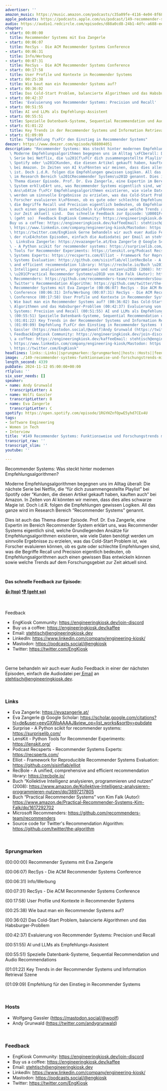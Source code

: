 ```yaml
---
advertiser: ''
amazon_music: https://music.amazon.com/podcasts/c35a09fe-4116-4e04-8f68-77d61b112e46/episodes/70ad898e-dcb0-4c6f-a4c2-878cdd9ba101/engineering-kiosk-149-recommender-systems-funktionsweise-und-forschungstrends-mit-eva-zangerle
apple_podcasts: https://podcasts.apple.com/us/podcast/149-recommender-systems-funktionsweise-und-forschungstrends/id1603082924?i=1000676589295&uo=4
audio: https://audio1.redcircle.com/episodes/d88a0cd8-24b1-4dfc-a688-eee706d3697e/stream.mp3
chapter:
- start: 00:00:00
  title: Recommender Systems mit Eva Zangerle
- start: 00:06:07
  title: RecSys - Die ACM Recommender Systems Conference
- start: 00:06:31
  title: Info/Werbung
- start: 00:07:31
  title: RecSys - Die ACM Recommender Systems Conference
- start: 00:17:58
  title: User Profile und Kontexte in Recommender Systems
- start: 00:25:38
  title: Wie baut man ein Recommender Systems auf?
- start: 00:36:02
  title: Das Cold-Start Problem, balancierte Algorithmen und das Habsburger-Probllem
- start: 00:42:37
  title: 'Evaluierung von Recommender Systems: Precision und Recall'
- start: 00:51:55
  title: AI und LLMs als Empfehlungs-Assistent
- start: 00:55:51
  title: Spezielle Datenbank-Systeme, Sequential Recommendation und Audio Recommendations
- start: 01:01:22
  title: Key Trends in der Recommender Systems und Information Retrieval Szene
- start: 01:09:09
  title: "Empfehlung f\xFCr den Einstieg in Recommender Systems"
deezer: https://www.deezer.com/episode/688004051
description: "Recommender Systems: Was steckt hinter modernen Empfehlungsalgorithmen?\
  \ Moderne Empfehlungsalgorithmen begegnen uns im Alltag \xFCberall: Die n\xE4chste\
  \ Serie bei Netflix, die \u201Cf\xFCr dich zusammengestellte Playlist\u201D bei\
  \ Spotify oder \u201CKunden, die diesen Artikel gekauft haben, kauften auch\u201D\
  \ bei Amazon. In Zeiten von AI k\xF6nnten wir meinen, dass dies alles schwarze Magie\
  \ ist. Doch i.d.R. folgen die Empfehlungen gewissen Logiken. All das ganze wird\
  \ im Research Bereich \u201CRecommender Systems\u201D genannt. Dies ist auch das\
  \ Thema dieser Episode. Prof. Dr. Eva Zangerle, eine Expertin im Bereich Recommender\
  \ System erkl\xE4rt uns, was Recommender Systems eigentlich sind, welche Grundlegenden\
  \ Ans\xE4tze f\xFCr Empfehlungsalgorithmen existieren, wie viele Daten ben\xF6tigt\
  \ werden um sinnvolle Ergebnisse zu erzielen, was das Cold-Start Problem ist, wie\
  \ Forscher evaluieren k\xF6nnen, ob es gute oder schlechte Empfehlungen sind, was\
  \ die Begriffe Recall und Precision eigentlich bedeuten, ob Empfehlungsalgorithmen\
  \ auch einen gewissen Bias entwickeln k\xF6nnen sowie welche Trends auf dem Forschungsgebiet\
  \ zur Zeit aktuell sind.  Das schnelle Feedback zur Episode: \U0001F44D (top)\_\U0001F44E\
  \ (geht so)  Feedback EngKiosk Community: https://engineeringkiosk.dev/join-discord\_\
  Buy us a coffee: https://engineeringkiosk.dev/kaffeeEmail: stehtisch@engineeringkiosk.devLinkedIn:\
  \ https://www.linkedin.com/company/engineering-kiosk/Mastodon: https://podcasts.social/@engkioskTwitter:\
  \ https://twitter.com/EngKiosk Gerne behandeln wir auch euer Audio Feedback in einer\
  \ der n\xE4chsten Episoden, einfach die Audiodatei per Email an stehtisch@engineeringkiosk.dev.\
  \  LinksEva Zangerle: https://evazangerle.at/Eva Zangerle @ Google Scholar: https://scholar.google.com/citations?hl=de&user=eeyGXWoAAAAJ&view_op=list_works&sortby=pubdateSurprise\
  \ - A Python scikit for recommender systems: https://surpriselib.com/LensKit - Python\
  \ Tools for Recommender Experiments: https://lenskit.org/Podcast Recsperts - Recommender\
  \ Systems Experts: https://recsperts.com/Elliot - Framework for Reproducible Recommender\
  \ Systems Evaluation: https://github.com/sisinflab/elliotRecBole - A unified, comprehensive\
  \ and efficient recommendation library: https://recbole.io/Buch \u201CKollektive\
  \ Intelligenz analysieren, programmieren und nutzen\u201D (2008): https://www.amazon.de/Kollektive-Intelligenz-analysieren-programmieren-nutzen/dp/3897217805Buch\
  \ \u201CPractical Recommender Systems\u201D von Kim Falk (Autor): https://www.amazon.de/Practical-Recommender-Systems-Kim-Falk/dp/1617292702Microsoft\
  \ Recommenders: https://github.com/recommenders-team/recommendersSource code for\
  \ Twitter's Recommendation Algorithm: https://github.com/twitter/the-algorithm Sprungmarken(00:00:00)\
  \ Recommender Systems mit Eva Zangerle (00:06:07) RecSys - Die ACM Recommender Systems\
  \ Conference (00:06:31) Info/Werbung (00:07:31) RecSys - Die ACM Recommender Systems\
  \ Conference (00:17:58) User Profile und Kontexte in Recommender Systems (00:25:38)\
  \ Wie baut man ein Recommender Systems auf? (00:36:02) Das Cold-Start Problem, balancierte\
  \ Algorithmen und das Habsburger-Probllem (00:42:37) Evaluierung von Recommender\
  \ Systems: Precision und Recall (00:51:55) AI und LLMs als Empfehlungs-Assistent\
  \ (00:55:51) Spezielle Datenbank-Systeme, Sequential Recommendation und Audio Recommendations\
  \ (01:01:22) Key Trends in der Recommender Systems und Information Retrieval Szene\
  \ (01:09:09) Empfehlung f\xFCr den Einstieg in Recommender Systems  HostsWolfgang\
  \ Gassler (https://mastodon.social/@woolf)Andy Grunwald (https://twitter.com/andygrunwald)\
  \ FeedbackEngKiosk Community: https://engineeringkiosk.dev/join-discord\_Buy us\
  \ a coffee: https://engineeringkiosk.dev/kaffeeEmail: stehtisch@engineeringkiosk.devLinkedIn:\
  \ https://www.linkedin.com/company/engineering-kiosk/Mastodon: https://podcasts.social/@engkioskTwitter:\
  \ https://twitter.com/EngKiosk"
headlines: links::Links||sprungmarken::Sprungmarken||hosts::Hosts||feedback::Feedback
image: ./149-recommender-systems-funktionsweise-und-forschungstrends-mit-eva-zangerle.jpg
length_second: 4339
pubDate: 2024-11-12 05:00:00+00:00
rtlplus: ''
six_user_needs: []
speaker:
- name: Andy Grunwald
  transcriptLetter: A
- name: Wolfi Gassler
  transcriptLetter: B
- name: Eva Zangerle
  transcriptLetter: C
spotify: https://open.spotify.com/episode/1RGYHZnfOpwE5yhd7CEx4U
tags:
- Software Engineering
- Women in Tech
- Interview
title: '#149 Recommender Systems: Funktionsweise und Forschungstrends mit Eva Zangerle'
transcript_raw: ''
transcript_slim: ''
youtube: ''

---
```

<p>Recommender Systems: Was steckt hinter modernen Empfehlungsalgorithmen?</p><p>Moderne Empfehlungsalgorithmen begegnen uns im Alltag überall: Die nächste Serie bei Netflix, die “für dich zusammengestellte Playlist” bei Spotify oder “Kunden, die diesen Artikel gekauft haben, kauften auch” bei Amazon. In Zeiten von AI könnten wir meinen, dass dies alles schwarze Magie ist. Doch i.d.R. folgen die Empfehlungen gewissen Logiken. All das ganze wird im Research Bereich “Recommender Systems” genannt.</p><p>Dies ist auch das Thema dieser Episode. <span>Prof. Dr. </span>Eva Zangerle, eine Expertin im Bereich Recommender System erklärt uns, was Recommender Systems eigentlich sind, welche Grundlegenden Ansätze für Empfehlungsalgorithmen existieren, wie viele Daten benötigt werden um sinnvolle Ergebnisse zu erzielen, was das Cold-Start Problem ist, wie Forscher evaluieren können, ob es gute oder schlechte Empfehlungen sind, was die Begriffe Recall und Precision eigentlich bedeuten, ob Empfehlungsalgorithmen auch einen gewissen Bias entwickeln können sowie welche Trends auf dem Forschungsgebiet zur Zeit aktuell sind.</p><p><br></p><p><strong>Das schnelle Feedback zur Episode:</strong></p><p><a href="https://api.openpodcast.dev/feedback/149/upvote" rel="nofollow"><strong>👍 (top)</strong></a><strong> </strong><a href="https://api.openpodcast.dev/feedback/149/downvote" rel="nofollow"><strong>👎 (geht so)</strong></a></p><p><br></p><p>Feedback</p><ul><li>EngKiosk Community: <a href="https://engineeringkiosk.dev/join-discord">https://engineeringkiosk.dev/join-discord</a> </li><li>Buy us a coffee: <a href="https://engineeringkiosk.dev/kaffee">https://engineeringkiosk.dev/kaffee</a></li><li>Email: <a href="mailto:stehtisch@engineeringkiosk.dev" rel="nofollow">stehtisch@engineeringkiosk.dev</a></li><li>LinkedIn: <a href="https://www.linkedin.com/company/engineering-kiosk/" rel="nofollow">https://www.linkedin.com/company/engineering-kiosk/</a></li><li>Mastodon: <a href="https://podcasts.social/@engkiosk" rel="nofollow">https://podcasts.social/@engkiosk</a></li><li>Twitter: <a href="https://twitter.com/EngKiosk" rel="nofollow">https://twitter.com/EngKiosk</a></li></ul><p><br></p><p>Gerne behandeln wir auch euer Audio Feedback in einer der nächsten Episoden, einfach die Audiodatei per<a href="https://engineeringkiosk.dev/kontakt/"> Email</a> an <a href="mailto:stehtisch@engineeringkiosk.dev" rel="nofollow">stehtisch@engineeringkiosk.dev</a>.</p><p><br></p><h3 id="links">Links</h3><ul><li>Eva Zangerle: <a href="https://evazangerle.at/" rel="nofollow">https://evazangerle.at/</a></li><li>Eva Zangerle @ Google Scholar: <a href="https://scholar.google.com/citations?hl=de&sortby=pubdate&user=eeyGXWoAAAAJ&view_op=list_works" rel="nofollow">https://scholar.google.com/citations?hl=de&amp;user=eeyGXWoAAAAJ&amp;view_op=list_works&amp;sortby=pubdate</a></li><li>Surprise - A Python scikit for recommender systems: <a href="https://surpriselib.com/" rel="nofollow">https://surpriselib.com/</a></li><li>LensKit - Python Tools for Recommender Experiments: <a href="https://lenskit.org/" rel="nofollow">https://lenskit.org/</a></li><li>Podcast Recsperts - Recommender Systems Experts: <a href="https://recsperts.com/" rel="nofollow">https://recsperts.com/</a></li><li>Elliot - Framework for Reproducible Recommender Systems Evaluation: <a href="https://github.com/sisinflab/elliot" rel="nofollow">https://github.com/sisinflab/elliot</a></li><li>RecBole - A unified, comprehensive and efficient recommendation library: <a href="https://recbole.io/" rel="nofollow">https://recbole.io/</a></li><li>Buch “Kollektive Intelligenz analysieren, programmieren und nutzen” (2008): <a href="https://www.amazon.de/Kollektive-Intelligenz-analysieren-programmieren-nutzen/dp/3897217805" rel="nofollow">https://www.amazon.de/Kollektive-Intelligenz-analysieren-programmieren-nutzen/dp/3897217805</a></li><li>Buch “Practical Recommender Systems” von Kim Falk (Autor): <a href="https://www.amazon.de/Practical-Recommender-Systems-Kim-Falk/dp/1617292702" rel="nofollow">https://www.amazon.de/Practical-Recommender-Systems-Kim-Falk/dp/1617292702</a></li><li>Microsoft Recommenders: <a href="https://github.com/recommenders-team/recommenders" rel="nofollow">https://github.com/recommenders-team/recommenders</a></li><li>Source code for Twitter&#39;s Recommendation Algorithm: <a href="https://github.com/twitter/the-algorithm" rel="nofollow">https://github.com/twitter/the-algorithm</a></li></ul><p><br></p><h3 id="sprungmarken">Sprungmarken</h3><p>(00:00:00) Recommender Systems mit Eva Zangerle</p><p>(00:06:07) RecSys - Die ACM Recommender Systems Conference</p><p>(00:06:31) Info/Werbung</p><p>(00:07:31) RecSys - Die ACM Recommender Systems Conference</p><p>(00:17:58) User Profile und Kontexte in Recommender Systems</p><p>(00:25:38) Wie baut man ein Recommender Systems auf?</p><p>(00:36:02) Das Cold-Start Problem, balancierte Algorithmen und das Habsburger-Probllem</p><p>(00:42:37) Evaluierung von Recommender Systems: Precision und Recall</p><p>(00:51:55) AI und LLMs als Empfehlungs-Assistent</p><p>(00:55:51) Spezielle Datenbank-Systeme, Sequential Recommendation und Audio Recommendations</p><p>(01:01:22) Key Trends in der Recommender Systems und Information Retrieval Szene</p><p>(01:09:09) Empfehlung für den Einstieg in Recommender Systems</p><p><br></p><h3 id="hosts">Hosts</h3><ul><li>Wolfgang Gassler (<a href="https://mastodon.social/@woolf" rel="nofollow">https://mastodon.social/@woolf</a>)</li><li>Andy Grunwald (<a href="https://twitter.com/andygrunwald" rel="nofollow">https://twitter.com/andygrunwald</a>)</li></ul><p><br></p><h3 id="feedback">Feedback</h3><ul><li>EngKiosk Community: <a href="https://engineeringkiosk.dev/join-discord">https://engineeringkiosk.dev/join-discord</a> </li><li>Buy us a coffee: <a href="https://engineeringkiosk.dev/kaffee">https://engineeringkiosk.dev/kaffee</a></li><li>Email: <a href="mailto:stehtisch@engineeringkiosk.dev" rel="nofollow">stehtisch@engineeringkiosk.dev</a></li><li>LinkedIn: <a href="https://www.linkedin.com/company/engineering-kiosk/" rel="nofollow">https://www.linkedin.com/company/engineering-kiosk/</a></li><li>Mastodon: <a href="https://podcasts.social/@engkiosk" rel="nofollow">https://podcasts.social/@engkiosk</a></li><li>Twitter: <a href="https://twitter.com/EngKiosk" rel="nofollow">https://twitter.com/EngKiosk</a></li></ul>